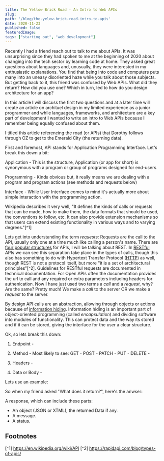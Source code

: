 ```yaml
---
title: The Yellow Brick Road - An Intro to Web APIs
slug: 
path: '/blog/the-yelow-brick-road-intro-to-apis'
date: 2020-11-23
published: false
featuredImage: 
tags: ["starting out", "web development"]
---
```



Recently I had a friend reach out to talk to me about APIs. It was unsurprising since they had spoken to me at the beginning of 2020 about changing into the tech sector by learning code at home. They asked great questions about languages and, unusually, they were interested in my enthusiastic explanations. You find that being into code and computers puts many into an uneasy disoriented haze while you talk about those subjects. But getting back to it, this friend was confused by Web APIs. What did they return? How did you use one? Which in turn, led to how do you design architecture for an app? 

In this article I will discuss the first two questions and at a later time will create an article on archituel design in my limited experience as a junior programmer and while languages, frameworks, and architecture are a key part of development I wanted to write an intro to Web APIs because I remember being equally confused about them. 

I titled this article referencing the road (or APIs) that Dorothy follows through OZ to get to the Emerald City (the returning data).

First and foremost, API stands for Application Programming Interface. Let's break this down a bit:

Application - This is the structure, Application (or app for short) is synonymous with a program or group of programs designed for end-users.

Programming - Kinda obvious but, it really means we are dealing with a program and program actions (see methods and requests below)

Interface - While User Interface comes to mind it's actually more about simple interaction with the programming action.
 
Wikipedia describes it very well, "It defines the kinds of calls or requests that can be made, how to make them, the data formats that should be used, the conventions to follow, etc. It can also provide extension mechanisms so that users can extend existing functionality in various ways and to varying degrees."[^1]

Lets get into understanding the term *requests*: Requests are the call to the API, usually only one at a time much like calling a person's name. There are [four popular structures](https://rapidapi.com/blog/types-of-apis/) for APIs, I will be talking about REST.
In [RESTful](https://en.wikipedia.org/wiki/Representational_state_transfer) APIs we can see this separation take place in the types of calls, though this also has something to do with Hypertext Transfer Protocol ([HTTP](https://en.wikipedia.org/wiki/Hypertext_Transfer_Protocol)) as well, though REST is not a protocol itself, but more "it is a set of architectural principles"[^2]. Guidelines for RESTful requests are documented in technical documentation. For Open APIs often the documentation provides the url to call and any required or extra parameters including headers for authenication. Now I have just used two terms a *call* and a *request*, why? Are the same? Pretty much! We make a *call* to the server OR we make a *request* to the server.

By design API calls are an abstraction, allowing through objects or actions because of [information hiding](linkhttps://en.wikipedia.org/wiki/Information_hiding). Information hiding is an important part of object-oriented programming (called *encapsulation*) and dividing software into modules of functionality. This can protect data and the way its stored and if it can be stored, giving the interface for the user a clear structure.

Ok, so lets break this down:
1. Endpoint -
2. Method -
    Most likely to see:
        GET -
        POST -
        PATCH -
        PUT -
        DELETE -
3. Headers -

4. Data or Body -


Lets use an example:



So when my friend asked "What does it return?", here's the anwser:

A response, which can include these parts:
- An object (JSON or XTML), the returned Data if any.
- A message.
- A status.





## Footnotes

[^1] https://en.wikipedia.org/wiki/API
[^2] https://rapidapi.com/blog/types-of-apis/